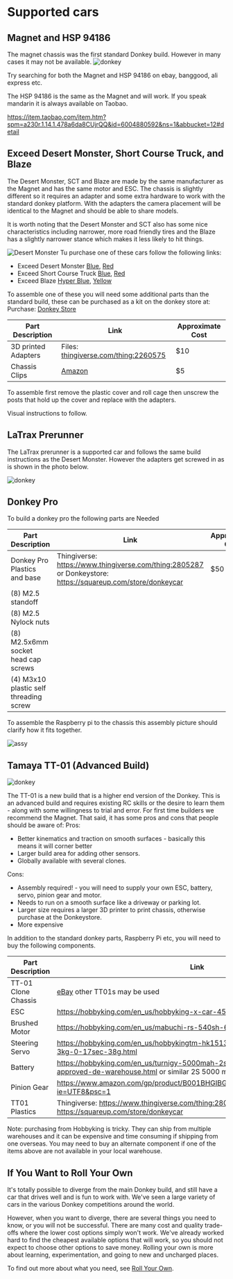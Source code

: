 # Supported cars

## Magnet and HSP 94186
The magnet chassis was the first standard Donkey build.  However in many cases it may not be available.
![donkey](./assets/build_hardware/donkey2.PNG)

Try searching for both the Magnet and HSP 94186 on ebay, banggood, ali express etc.

The HSP 94186 is the same as the Magnet and will work.  If you speak mandarin it is always available on Taobao.

https://item.taobao.com/item.htm?spm=a230r.1.14.1.478a6da8CUjrQQ&id=6004880592&ns=1&abbucket=12#detail

## Exceed Desert Monster, Short Course Truck, and Blaze
The Desert Monster, SCT and Blaze are made by the same manufacturer as the Magnet and has the same motor and ESC.  The chassis is slightly different so it requires an adapter and some extra hardware to work with the standard donkey platform.  With the adapters the camera placement will be identical to the Magnet and should be able to share models.

It is worth noting that the Desert Monster and SCT also has some nice characteristics including narrower, more road friendly tires and the Blaze has a slightly narrower stance which makes it less likely to hit things.

![Desert Monster](./assets/build_hardware/Desert_Monster.png)
Tu purchase one of these cars follow the following links:

*  Exceed Desert Monster [Blue](http://amzn.to/2HLXJmc),  [Red](http://amzn.to/2pnIitV)
*  Exceed Short Course Truck  [Blue](https://amzn.to/2KsYF1e),  [Red](https://amzn.to/2rdtQ8z)
*  Exceed Blaze [Hyper Blue](https://amzn.to/2rf4MgS), [Yellow](https://amzn.to/2jlf3EA)

To assemble one of these you will need some additional parts than the standard build, these can be purchased as a kit on the donkey store at: Purchase: [Donkey Store](https://squareup.com/store/donkeycar)

| Part Description   | Link  | Approximate Cost |
|---|----|---|
|3D printed Adapters | Files: [thingiverse.com/thing:2260575](http://www.thingiverse.com/thing:2260575)| $10 |
|Chassis Clips | [Amazon](http://amzn.to/2FNSCFI) | $5|

To assemble first remove the plastic cover and roll cage then unscrew the posts that hold up the cover and replace with the adapters.

Visual instructions to follow.

## LaTrax Prerunner
The LaTrax prerunner is a supported car and follows the same build instructions as the Desert Monster.  However the adapters get screwed in as is shown in the photo below.  

![donkey](./assets/Latrax.JPG)


## Donkey Pro
To build a donkey pro the following parts are Needed

| Part Description   | Link  | Approximate Cost |
|---|----|---|
|Donkey Pro Plastics and base | Thingiverse: https://www.thingiverse.com/thing:2805287 or Donkeystore: https://squareup.com/store/donkeycar | $50|
|(8) M2.5 standoff| | |
|(8) M2.5 Nylock nuts| | |
|(8) M2.5x6mm socket head cap screws | | |
|(4) M3x10 plastic self threading screw | | |

To assemble the Raspberry pi to the chassis this assembly picture should clarify how it fits together.

![assy](./assets/screw_assy.png)

## Tamaya TT-01 (Advanced Build)

![donkey](./assets/build_hardware/TT01.PNG)

The TT-01 is a new build that is a higher end version of the Donkey.  This is an advanced build and requires existing RC skills or the desire to learn them - along with some willingness to trial and error.  For first time builders we recommend the Magnet.  That said, it has some pros and cons that people should be aware of:
Pros:

* Better kinematics and traction on smooth surfaces - basically this means it will corner better
* Larger build area for adding other sensors.
* Globally available with several clones.

Cons:

* Assembly required! - you will need to supply your own ESC, battery, servo, pinion gear and motor.
* Needs to run on a smooth surface like a driveway or parking lot.
* Larger size requires a larger 3D printer to print chassis, otherwise purchase at the Donkeystore.
* More expensive

In addition to the standard donkey parts, Raspberry Pi etc, you will need to buy the following components.

| Part Description   | Link  | Approximate Cost |
|------|-------------|------------------|
|TT-01 Clone Chassis| [eBay](https://www.ebay.com/itm/Alloy-Carbon-TT01-TT01E-Shaft-Drive-1-10-4WD-Racing-Car-Chassis-Frame-Kit/261607459461?_trkparms=aid%3D555019%26algo%3DPL.BANDIT%26ao%3D1%26asc%3D20150817211623%26meid%3Da9b0995835f04dc2ae610bb9de46099b%26pid%3D100505%26rk%3D1%26rkt%3D1%26%26itm%3D261607459461&_trksid=p2045573.c100505.m3226) other TT01s may be used| $130|
|ESC|https://hobbyking.com/en_us/hobbyking-x-car-45a-brushed-car-esc.html |10.60|
|Brushed Motor |https://hobbyking.com/en_us/mabuchi-rs-540sh-6527-brushed-motor-90w.html |$5|
|Steering Servo|https://hobbyking.com/en_us/hobbykingtm-hk15138-standard-analog-servo-4-3kg-0-17sec-38g.html| $5|
|Battery |https://hobbyking.com/en_us/turnigy-5000mah-2s1p-20c-hardcase-pack-roar-approved-de-warehouse.html or similar 2S 5000 mAh battery| $21|
|Pinion Gear| https://www.amazon.com/gp/product/B001BHGIBG/ref=oh_aui_detailpage_o08_s00?ie=UTF8&psc=1|$7|
|TT01 Plastics | Thingiverse: https://www.thingiverse.com/thing:2805287 or Donkeystore: https://squareup.com/store/donkeycar | $50|

Note: purchasing from Hobbyking is tricky.  They can ship from multiple warehouses and it can be expensive and time consuming if shipping from one overseas.  You may need to buy an alternate component if one of the items above are not available in your local warehouse.

## If You Want to Roll Your Own
It's totally possible to diverge from the main Donkey build, and still have a car that
drives well and is fun to work with. We've seen a large variety of cars in the various
Donkey competitions around the world.

However, when you want to diverge, there are several things you need to know, or you
will not be successful. There are many cost and quality trade-offs where the lower
cost options simply won't work. We've already worked hard to find the cheapest
available options that will work, so you should not expect to choose other options to
save money. Rolling your own is more about learning, experimentation, and going to new
and uncharged places.

To find out more about what you need, see [Roll Your Own](/roll_your_own.md).
